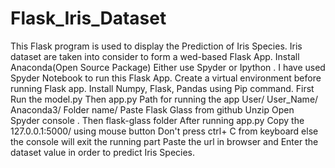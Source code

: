 # Flask_Iris_Dataset
This Flask program is used to display the Prediction of Iris Species.
Iris dataset are taken into consider to form a wed-based Flask App.
Install Anaconda(Open Source Package)
Either use Spyder or Ipython .
I have used Spyder Notebook to run this Flask App.
Create a virtual environment before running Flask app.
Install Numpy, Flask, Pandas using Pip command.
First Run the model.py
Then app.py
Path for running the app User/ User_Name/ Anaconda3/ Folder name/ Paste Flask Glass from github
Unzip
Open Spyder console . Then flask-glass folder
After running app.py Copy the 127.0.0.1:5000/ using mouse button
Don't press ctrl+ C from keyboard else the console will exit the running part
Paste the url in browser and Enter the dataset value in order to predict Iris Species.


